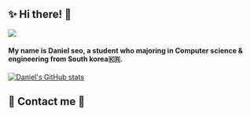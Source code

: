 ## ✨ Hi there! 👋
<img src="https://capsule-render.vercel.app/api?type=venom&color=gradient&height=300&section=header&text=Daniel's%20Graffiti&fontSize=90&fontAlignY=45&desc=Welcome%20to%20my%20small%20blog!%20🥵✨🏡&descAlign=68.6&descAlignY=60.5&animation=fadeIn" />
<div align="left">
  <h4>My name is Daniel seo, a student who majoring in Computer science & engineering from South korea🇰🇷.</h4>

  [![Daniel's GitHub stats](https://github-readme-stats.vercel.app/api?username=walterdaniel-sudo&theme=radical)](https://github.com/walterdaniel-sudo/github-readme-stats)
</div>

## 💌 Contact me 🤙
